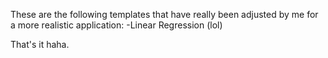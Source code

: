 These are the following templates that have really been adjusted by me for a more realistic application:
-Linear Regression (lol)

That's it haha.  
